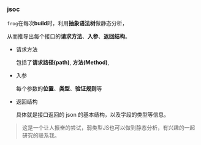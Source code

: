 ### jsoc

`frog`在每次**build**时，利用**抽象语法树**做静态分析，

从而推导出每个接口的**请求方法**、**入参**、**返回结构**。

- 请求方法

  包括了**请求路径(path)**, **方法(Method)**,

- 入参

  每个参数的**位置**、**类型**、**验证规则**等

- 返回结构

  具体就是接口返回的 json 的基本结构，以及字段的类型等信息。

> 这是一个让人振奋的尝试，弱类型JS也可以做到静态分析，有兴趣的一起研究的联系我。
